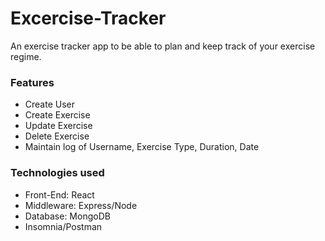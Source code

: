 # Excercise-Tracker
 
An exercise tracker app to be able to plan and keep track of your exercise regime. 

### Features
- Create User
- Create Exercise
- Update Exercise
- Delete Exercise
- Maintain log of Username, Exercise Type, Duration, Date

### Technologies used 

- Front-End: React
- Middleware: Express/Node
- Database: MongoDB 
- Insomnia/Postman
